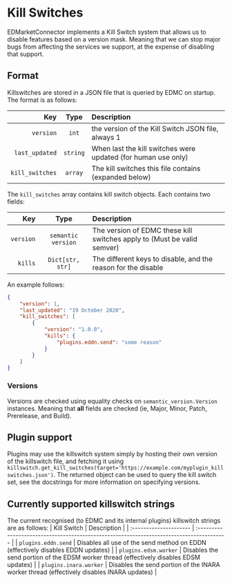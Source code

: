 # Kill Switches

EDMarketConnector implements a Kill Switch system that allows us to disable features based on a version mask. Meaning that we can stop major bugs from affecting the services we support, at the expense of disabling that support.

## Format

Killswitches are stored in a JSON file that is queried by EDMC on startup. The format is as follows:

|             Key |   Type   | Description                                                   |
| --------------: | :------: | :------------------------------------------------------------ |
|       `version` |  `int`   | the version of the Kill Switch JSON file, always 1            |
|  `last_updated` | `string` | When last the kill switches were updated (for human use only) |
| `kill_switches` | `array`  | The kill switches this file contains (expanded below)         |

The `kill_switches` array contains kill switch objects. Each contains two fields:

|       Key |        Type        | Description                                                             |
| --------: | :----------------: | :---------------------------------------------------------------------- |
| `version` | `semantic version` | The version of EDMC these kill switches apply to (Must be valid semver) |
|   `kills` |  `Dict[str, str]`  | The different keys to disable, and the reason for the disable           |
An example follows:

```json
{
    "version": 1,
    "last_updated": "19 October 2020",
    "kill_switches": [
        {
            "version": "1.0.0",
            "kills": {
                "plugins.eddn.send": "some reason"
            }
        }
    ]
}
```

### Versions

Versions are checked using equality checks on `semantic_version.Version` instances. Meaning that **all** fields are checked (ie, Major, Minor, Patch, Prerelease, and Build).

## Plugin support

Plugins may use the killswitch system simply by hosting their own version of the killswitch file, and fetching it
using `killswitch.get_kill_switches(target='https://example.com/myplugin_killswitches.json')`. The returned object can
be used to query the kill switch set, see the docstrings for more information on specifying versions.

## Currently supported killswitch strings

The current recognised (to EDMC and its internal plugins) killswitch strings are as follows:
| Kill Switch            | Description                                                                               |
| :--------------------- | :---------------------------------------------------------------------------------------- |
| `plugins.eddn.send`    | Disables all use of the send method on EDDN (effectively disables EDDN updates)           |
| `plugins.edsm.worker`  | Disables the send portion of the EDSM worker thread (effectively disables EDSM updates)   |
| `plugins.inara.worker` | Disables the send portion of the INARA worker thread (effectively disables INARA updates) |
